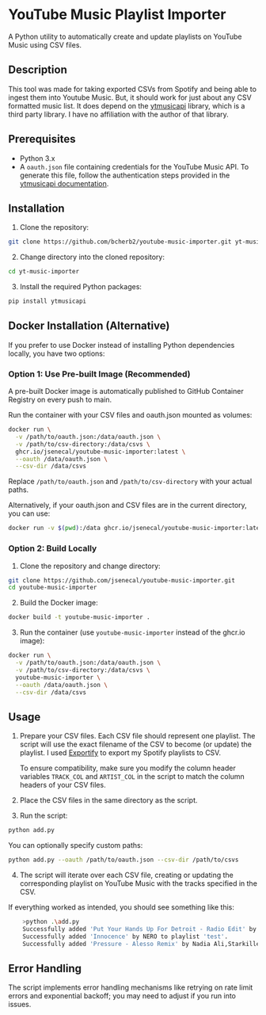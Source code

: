 
# YouTube Music Playlist Importer

A Python utility to automatically create and update playlists on YouTube Music using CSV files.

## Description

This tool was made for taking exported CSVs from Spotify and being able to ingest them into Youtube Music.  But, it should work for just about any CSV formatted music list.  It does depend on the [ytmusicapi](https://ytmusicapi.readthedocs.io/en/stable/) library, which is a third party library.  I have no affiliation with the author of that library.

## Prerequisites

- Python 3.x
- A `oauth.json` file containing credentials for the YouTube Music API. To generate this file, follow the authentication steps provided in the [ytmusicapi documentation](https://ytmusicapi.readthedocs.io/en/stable/usage.html).

## Installation

1. Clone the repository:
```bash
git clone https://github.com/bcherb2/youtube-music-importer.git yt-music-importer
```

2. Change directory into the cloned repository:
```bash
cd yt-music-importer
```

3. Install the required Python packages:
```bash
pip install ytmusicapi
```

## Docker Installation (Alternative)

If you prefer to use Docker instead of installing Python dependencies locally, you have two options:

### Option 1: Use Pre-built Image (Recommended)

A pre-built Docker image is automatically published to GitHub Container Registry on every push to main.

Run the container with your CSV files and oauth.json mounted as volumes:
```bash
docker run \
  -v /path/to/oauth.json:/data/oauth.json \
  -v /path/to/csv-directory:/data/csvs \
  ghcr.io/jsenecal/youtube-music-importer:latest \
  --oauth /data/oauth.json \
  --csv-dir /data/csvs
```

Replace `/path/to/oauth.json` and `/path/to/csv-directory` with your actual paths.

Alternatively, if your oauth.json and CSV files are in the current directory, you can use:
```bash
docker run -v $(pwd):/data ghcr.io/jsenecal/youtube-music-importer:latest --oauth /data/oauth.json --csv-dir /data
```

### Option 2: Build Locally

1. Clone the repository and change directory:
```bash
git clone https://github.com/jsenecal/youtube-music-importer.git
cd youtube-music-importer
```

2. Build the Docker image:
```bash
docker build -t youtube-music-importer .
```

3. Run the container (use `youtube-music-importer` instead of the ghcr.io image):
```bash
docker run \
  -v /path/to/oauth.json:/data/oauth.json \
  -v /path/to/csv-directory:/data/csvs \
  youtube-music-importer \
  --oauth /data/oauth.json \
  --csv-dir /data/csvs
```

## Usage

1. Prepare your CSV files. Each CSV file should represent one playlist. The script will use the exact filename of the CSV to become (or update) the playlist.  I used [Exportify](https://exportify.net/) to export my Spotify playlists to CSV.
   
   To ensure compatibility, make sure you modify the column header variables `TRACK_COL` and `ARTIST_COL` in the script to match the column headers of your CSV files.

2. Place the CSV files in the same directory as the script.

3. Run the script:
```bash
python add.py
```

   You can optionally specify custom paths:
```bash
python add.py --oauth /path/to/oauth.json --csv-dir /path/to/csvs
```

4. The script will iterate over each CSV file, creating or updating the corresponding playlist on YouTube Music with the  tracks specified in the CSV.

If everything worked as intended, you should see something like this:

```bash
    >python .\add.py
    Successfully added 'Put Your Hands Up For Detroit - Radio Edit' by Fedde Le Grand to playlist 'test'.
    Successfully added 'Innocence' by NERO to playlist 'test'.
    Successfully added 'Pressure - Alesso Remix' by Nadia Ali,Starkillers,Alex Kenji,Alesso to playlist 'test'.
```

## Error Handling

The script implements error handling mechanisms like retrying on rate limit errors and exponential backoff; you may need to adjust if you run into issues.

